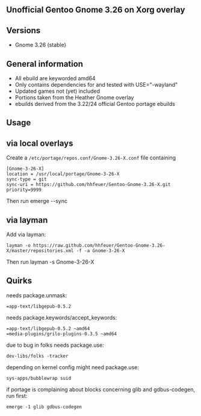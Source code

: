 Unofficial Gentoo Gnome 3.26 on Xorg overlay
--------------------------------------------

Versions
--------

 - Gnome 3.26 (stable)

General information
-------------------

 - All ebuild are keyworded amd64
 - Only contains dependencies for and tested with USE="-wayland"
 - Updated games not (yet) included
 - Portions taken from the Heather Gnome overlay
 - ebuilds derived from the 3.22/24 official Gentoo portage ebuilds

Usage
-----

## via local overlays

Create a `/etc/portage/repos.conf/Gnome-3.26-X.conf` file containing

```
[Gnome-3-26-X]
location = /usr/local/portage/Gnome-3-26-X
sync-type = git
sync-uri = https://github.com/hhfeuer/Gentoo-Gnome-3.26-X.git
priority=9999
```

Then run emerge --sync

## via layman

Add via layman:

	layman -o https://raw.github.com/hhfeuer/Gentoo-Gnome-3.26-X/master/repositories.xml -f -a Gnome-3-26-X

Then run layman -s Gnome-3-26-X

Quirks
------
needs package.unmask:

	=app-text/libgepub-0.5.2

needs package.keywords/accept_keywords:

	=app-text/libgepub-0.5.2 ~amd64
	=media-plugins/grilo-plugins-0.3.5 ~amd64

due to bug in folks needs package.use:

	dev-libs/folks -tracker

depending on kernel config might need package.use:

	sys-apps/bubblewrap suid

if portage is complaining about blocks concerning glib and gdbus-codegen, run first:

	emerge -1 glib gdbus-codegen




